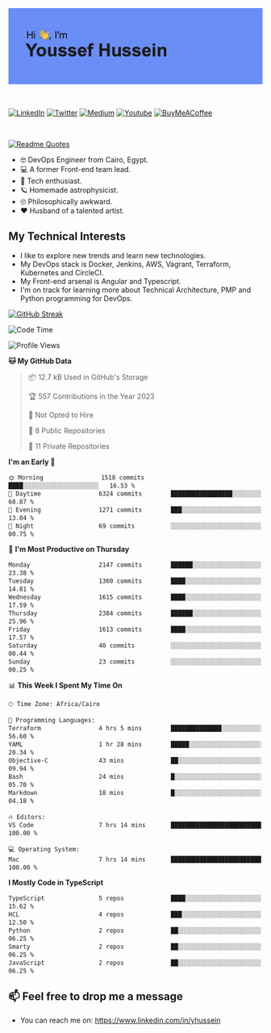 [![Youssef's GitHub Banner](./assets/youssef-hussein.png)](https://github.com/yorki404)

</br>

[![LinkedIn](https://img.shields.io/badge/linkedin-%230077B5.svg?style=for-the-badge&logo=linkedin&logoColor=white)](https://www.linkedin.com/in/yhussein/)
[![Twitter](https://img.shields.io/badge/devqik_-%231DA1F2.svg?style=for-the-badge&logo=Twitter&logoColor=white)](https://twitter.com/devqik_)
[![Medium](https://img.shields.io/badge/Medium-12100E?style=for-the-badge&logo=medium&logoColor=white)](https://medium.com/@devqik)
[![Youtube](https://img.shields.io/badge/YouTube-FF0000?style=for-the-badge&logo=youtube&logoColor=white)](https://www.youtube.com/@devqik)
[![BuyMeACoffee](https://img.shields.io/badge/Buy%20Me%20a%20Coffee-ffdd00?style=for-the-badge&logo=buy-me-a-coffee&logoColor=black)](https://www.buymeacoffee.com/devqik)

</br>

[![Readme Quotes](https://quotes-github-readme.vercel.app/api?type=horizontal&theme=dark)](https://github.com/piyushsuthar/github-readme-quotes)


- :nerd_face: DevOps Engineer from Cairo, Egypt.
- :computer: A former Front-end team lead.
- :satellite: Tech enthusiast.
- :ringed_planet: Homemade astrophysicist.
- :roll_eyes: Philosophically awkward.
- :heart: Husband of a talented artist.

## My Technical Interests

- I like to explore new trends and learn new technologies.
- My DevOps stack is Docker, Jenkins, AWS, Vagrant, Terraform, Kubernetes and CircleCI.
- My Front-end arsenal is Angular and Typescript.
- I'm on track for learning more about Technical Architecture, PMP and Python programming for DevOps.

[![GitHub Streak](https://github-readme-streak-stats.herokuapp.com/?user=devqik&theme=dark)](https://git.io/streak-stats)

<!--START_SECTION:waka-->
![Code Time](http://img.shields.io/badge/Code%20Time-563%20hrs%2039%20mins-blue)

![Profile Views](http://img.shields.io/badge/Profile%20Views-0-blue)

**🐱 My GitHub Data** 

> 📦 12.7 kB Used in GitHub's Storage 
 > 
> 🏆 557 Contributions in the Year 2023
 > 
> 🚫 Not Opted to Hire
 > 
> 📜 8 Public Repositories 
 > 
> 🔑 11 Private Repositories 
 > 
**I'm an Early 🐤** 

```text
🌞 Morning                1518 commits        ████░░░░░░░░░░░░░░░░░░░░░   16.53 % 
🌆 Daytime                6324 commits        █████████████████░░░░░░░░   68.87 % 
🌃 Evening                1271 commits        ███░░░░░░░░░░░░░░░░░░░░░░   13.84 % 
🌙 Night                  69 commits          ░░░░░░░░░░░░░░░░░░░░░░░░░   00.75 % 
```
📅 **I'm Most Productive on Thursday** 

```text
Monday                   2147 commits        ██████░░░░░░░░░░░░░░░░░░░   23.38 % 
Tuesday                  1360 commits        ████░░░░░░░░░░░░░░░░░░░░░   14.81 % 
Wednesday                1615 commits        ████░░░░░░░░░░░░░░░░░░░░░   17.59 % 
Thursday                 2384 commits        ██████░░░░░░░░░░░░░░░░░░░   25.96 % 
Friday                   1613 commits        ████░░░░░░░░░░░░░░░░░░░░░   17.57 % 
Saturday                 40 commits          ░░░░░░░░░░░░░░░░░░░░░░░░░   00.44 % 
Sunday                   23 commits          ░░░░░░░░░░░░░░░░░░░░░░░░░   00.25 % 
```


📊 **This Week I Spent My Time On** 

```text
🕑︎ Time Zone: Africa/Cairo

💬 Programming Languages: 
Terraform                4 hrs 5 mins        ██████████████░░░░░░░░░░░   56.60 % 
YAML                     1 hr 28 mins        █████░░░░░░░░░░░░░░░░░░░░   20.34 % 
Objective-C              43 mins             ██░░░░░░░░░░░░░░░░░░░░░░░   09.94 % 
Bash                     24 mins             █░░░░░░░░░░░░░░░░░░░░░░░░   05.70 % 
Markdown                 18 mins             █░░░░░░░░░░░░░░░░░░░░░░░░   04.18 % 

🔥 Editors: 
VS Code                  7 hrs 14 mins       █████████████████████████   100.00 % 

💻 Operating System: 
Mac                      7 hrs 14 mins       █████████████████████████   100.00 % 
```

**I Mostly Code in TypeScript** 

```text
TypeScript               5 repos             ████░░░░░░░░░░░░░░░░░░░░░   15.62 % 
HCL                      4 repos             ███░░░░░░░░░░░░░░░░░░░░░░   12.50 % 
Python                   2 repos             ██░░░░░░░░░░░░░░░░░░░░░░░   06.25 % 
Smarty                   2 repos             ██░░░░░░░░░░░░░░░░░░░░░░░   06.25 % 
JavaScript               2 repos             ██░░░░░░░░░░░░░░░░░░░░░░░   06.25 % 
```




<!--END_SECTION:waka-->

## 📫 Feel free to drop me a message
- You can reach me on: https://www.linkedin.com/in/yhussein
